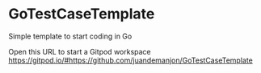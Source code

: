 # GoTestCaseTemplate

Simple template to start coding in Go

Open this URL to start a Gitpod workspace https://gitpod.io/#https://github.com/juandemanjon/GoTestCaseTemplate
